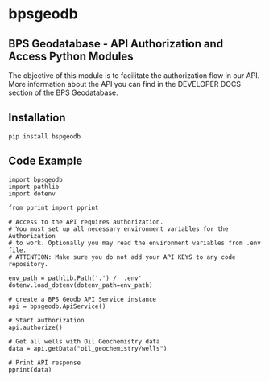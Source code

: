 # bpsgeodb

BPS Geodatabase - API Authorization and Access Python Modules
----------------------------------------------------------------

The objective of this module is to facilitate the authorization flow in our API.
More information about the API you can find in the DEVELOPER DOCS section of the BPS Geodatabase.

Installation
------------

``` pip install bspgeodb ```


Code Example 
------------

```
import bpsgeodb
import pathlib
import dotenv

from pprint import pprint

# Access to the API requires authorization.
# You must set up all necessary environment variables for the Authorization
# to work. Optionally you may read the environment variables from .env file.
# ATTENTION: Make sure you do not add your API KEYS to any code repository.

env_path = pathlib.Path('.') / '.env'
dotenv.load_dotenv(dotenv_path=env_path)

# create a BPS Geodb API Service instance
api = bpsgeodb.ApiService()

# Start authorization
api.authorize()

# Get all wells with Oil Geochemistry data
data = api.getData("oil_geochemistry/wells")

# Print API response
pprint(data)

```
